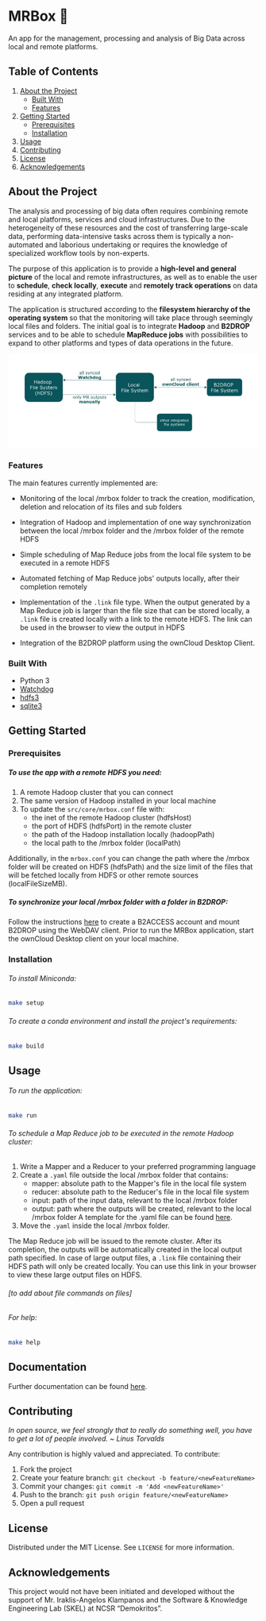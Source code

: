 # MRBox :gift:
An app for the management, processing and analysis of Big Data across local and remote platforms.

## Table of Contents
1. [About the Project](https://github.com/AthinaKyriakou/mrbox#about-the-project)
    * [Built With](https://github.com/AthinaKyriakou/mrbox#built-with)
    * [Features](https://github.com/AthinaKyriakou/mrbox#features)
2. [Getting Started](https://github.com/AthinaKyriakou/mrbox#getting-started)
    * [Prerequisites](https://github.com/AthinaKyriakou/mrbox#prerequisites)
    * [Installation](https://github.com/AthinaKyriakou/mrbox#installation)
3. [Usage](https://github.com/AthinaKyriakou/mrbox#usage)
4. [Contributing](https://github.com/AthinaKyriakou/mrbox#contributing)
5. [License](https://github.com/AthinaKyriakou/mrbox#license)
6. [Acknowledgements](https://github.com/AthinaKyriakou/mrbox#acknowledgements)

## About the Project
The analysis and processing of big data often requires combining remote and local platforms, services and 
cloud infrastructures. Due to the heterogeneity of these resources and the cost of transferring large-scale data, 
performing data-intensive tasks across them is typically a non-automated and laborious undertaking or requires the 
knowledge of specialized workflow tools by non-experts. 

The purpose of this application is to provide a **high-level and general picture** of the local and remote 
infrastructures, as well as to enable the user to **schedule**, **check locally**, **execute** and 
**remotely track operations** on data residing at any integrated platform. 

The application is structured according to the **filesystem hierarchy of the operating system** so that the monitoring 
will take place through seemingly local files and folders. The initial goal is to integrate **Hadoop** and **B2DROP** 
services and to be able to schedule **MapReduce jobs** with possibilities to expand to other platforms and types of 
data operations in the future.

![High Level Design](/images/high_level_design.jpg)

### Features
The main features currently implemented are:

* Monitoring of the local /mrbox folder to track the creation, modification, deletion and relocation of its 
files and sub folders

* Integration of Hadoop and implementation of one way synchronization between the local /mrbox folder and the /mrbox 
folder of the remote HDFS

* Simple scheduling of Map Reduce jobs from the local file system to be executed in a remote HDFS 

* Automated fetching of Map Reduce jobs' outputs locally, after their completion remotely

* Implementation of the ```.link``` file type. When the output generated by a Map Reduce job is larger than the file 
size that can be stored locally, a ```.link``` file is created locally with a link to the remote HDFS. The link can be 
used in the browser to view the output in HDFS

* Integration of the B2DROP platform using the ownCloud Desktop Client.

### Built With
* Python 3
* [Watchdog](https://pypi.org/project/watchdog/) 
* [hdfs3](https://hdfs3.readthedocs.io/en/latest/index.html)
* [sqlite3](https://docs.python.org/3/library/sqlite3.html)


## Getting Started
### Prerequisites
##### To use the app with a remote HDFS you need:
1. A remote Hadoop cluster that you can connect
2. The same version of Hadoop installed in your local machine
3. To update the `src/core/mrbox.conf` file with:
    * the inet of the remote Hadoop cluster (hdfsHost)
    * the port of HDFS (hdfsPort) in the remote cluster
    * the path of the Hadoop installation locally (hadoopPath)
    * the local path to the /mrbox folder (localPath)

Additionally, in the `mrbox.conf` you can change the path where the /mrbox folder will be created on HDFS (hdfsPath) and
the size limit of the files that will be fetched locally from HDFS or other remote sources (localFileSizeMB).

##### To synchronize your local /mrbox folder with a folder in B2DROP: 
Follow the instructions [here](https://eudat.eu/services/userdoc/b2drop) to create a B2ACCESS account and mount B2DROP 
using the WebDAV client. Prior to run the MRBox application, start the ownCloud Desktop client on your local machine.
    
### Installation
###### To install Miniconda:
```bash
make setup 
```

###### To create a conda environment and install the project's requirements:
```bash
make build 
```
	
## Usage
###### To run the application:
```bash
make run 
```

###### To schedule a Map Reduce job to be executed in the remote Hadoop cluster:
1. Write a Mapper and a Reducer to your preferred programming language
2. Create a `.yaml` file outside the local /mrbox folder that contains:
    * mapper: absolute path to the Mapper's file in the local file system
    * reducer: absolute path to the Reducer's file in the local file system
    * input: path of the input data, relevant to the local /mrbox folder
    * output: path where the outputs will be created, relevant to the local /mrbox folder
    A template for the .yaml file can be found [here](/template.yaml).
3. Move the `.yaml` inside the local /mrbox folder. 

The Map Reduce job will be issued to the remote cluster. After its completion, the outputs will be automatically created
in the local output path specified. In case of large output files, a `.link` file containing their HDFS path will only 
be created locally. You can use this link in your browser to view these large output files on HDFS.

###### [_to add about file commands on files_]

###### For help:
```bash
make help 
```

## Documentation
Further documentation can be found [here](add_link).

## Contributing
_In open source, we feel strongly that to really do something well, you have to get a lot of people involved. 
~ Linus Torvalds_

Any contribution is highly valued and appreciated. To contribute:

1. Fork the project
2. Create your feature branch: ```git checkout -b feature/<newFeatureName>```
3. Commit your changes: ```git commit -m 'Add <newFeatureName>'```
4. Push to the branch: ```git push origin feature/<newFeatureName>```
5. Open a pull request

## License
Distributed under the MIT License. See `LICENSE` for more information.

## Acknowledgements
This project would not have been initiated and developed without the support of Mr. Iraklis-Angelos Klampanos and the 
Software & Knowledge Engineering Lab (SKEL) at NCSR “Demokritos”.







